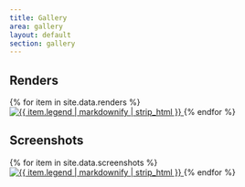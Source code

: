 ```yaml
---
title: Gallery
area: gallery
layout: default
section: gallery
---
```


## Renders

<div class="image-gallery">
    {% for item in site.data.renders %}
        <a href="{{ item.url }}">
            <img src="{{ item.url }}" alt="{{ item.legend | markdownify | strip_html }}">
        </a>
    {% endfor %}
</div>

## Screenshots

<div class="image-gallery">
    {% for item in site.data.screenshots %}
        <a href="{{ item.url }}">
            <img src="{{ item.url }}" alt="{{ item.legend | markdownify | strip_html }}">
        </a>
    {% endfor %}
</div>

<script type="text/javascript">
    $(window).load(function () {
        $(".image-gallery").packery({
            itemSelector: "a",
            gutter: 10
        });
    });

    $(".image-gallery").photobox("a");
</script>
